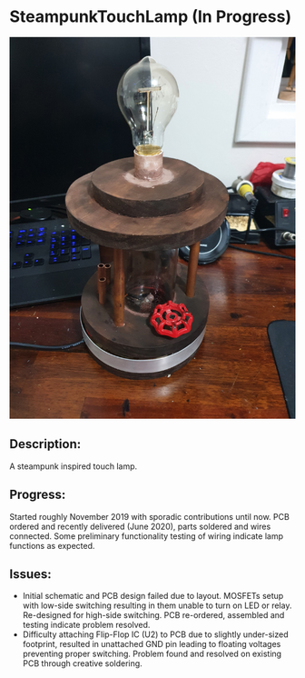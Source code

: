 # SteampunkTouchLamp (In Progress)

![alt text](https://github.com/tylerpleiter/SteampunkTouchLamp/blob/master/BuildImages/05_Lamp-Assembled.jpg "Steampunk Touch Lamp")

## Description:

A steampunk inspired touch lamp. 

## Progress:

Started roughly November 2019 with sporadic contributions until now. PCB ordered and recently delivered (June 2020), parts soldered and wires connected. Some preliminary functionality testing of wiring indicate lamp functions as expected. 

## Issues:

- Initial schematic and PCB design failed due to layout. MOSFETs setup with low-side switching resulting in them unable to turn on LED or relay. Re-designed for high-side switching. PCB re-ordered, assembled and testing indicate problem resolved.
- Difficulty attaching Flip-Flop IC (U2) to PCB due to slightly under-sized footprint, resulted in unattached GND pin leading to floating voltages preventing proper switching. Problem found and resolved on existing PCB through creative soldering.
